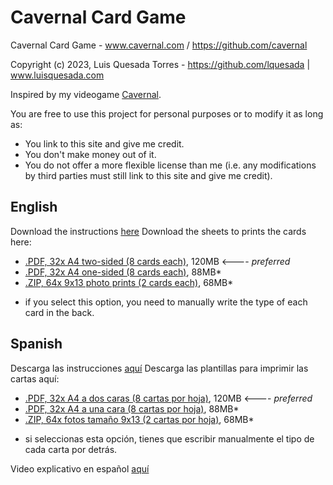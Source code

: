 # Cavernal Card Game
Cavernal Card Game - www.cavernal.com / https://github.com/cavernal

Copyright (c) 2023, Luis Quesada Torres - https://github.com/lquesada | www.luisquesada.com

Inspired by my videogame [Cavernal](https://cavernal.github.io/cavernal/).

You are free to use this project for personal purposes or to modify it as long as:
- You link to this site and give me credit.
- You don't make money out of it.
- You do not offer a more flexible license than me (i.e. any modifications by third parties must still link to this site and give me credit).

English
-------

Download the instructions [here](https://github.com/cavernal/cavernal-card-game/releases/download/cavernal1.0/Cavernal.instructions.pdf)
Download the sheets to prints the cards here:
- [.PDF, 32x A4 two-sided (8 cards each)](https://github.com/cavernal/cavernal-card-game/releases/download/cavernal1.0/printa4-two-sided.pdf), 120MB <---- *preferred*
- [.PDF, 32x A4 one-sided (8 cards each)](https://github.com/cavernal/cavernal-card-game/releases/download/cavernal1.0/printa4-one-sided.pdf), 88MB*
- [.ZIP, 64x 9x13 photo prints (2 cards each)](https://github.com/cavernal/cavernal-card-game/releases/download/cavernal1.0/printpairs9x13.zip), 68MB*

* if you select this option, you need to manually write the type of each card in the back.
  
Spanish
-------

Descarga las instrucciones [aquí](https://github.com/cavernal/cavernal-card-game/releases/download/cavernal1.0/Instrucciones.de.Cavernal.pdf)
Descarga las plantillas para imprimir las cartas aquí:
- [.PDF, 32x A4 a dos caras (8 cartas por hoja)](https://github.com/cavernal/cavernal-card-game/releases/download/cavernal1.0/printa4-two-sided.pdf), 120MB <---- *preferred*
- [.PDF, 32x A4 a una cara (8 cartas por hoja)](https://github.com/cavernal/cavernal-card-game/releases/download/cavernal1.0/printa4-one-sided.pdf), 88MB*
- [.ZIP, 64x fotos tamaño 9x13 (2 cartas por hoja)](https://github.com/cavernal/cavernal-card-game/releases/download/cavernal1.0/printpairs9x13.zip), 68MB*

* si seleccionas esta opción, tienes que escribir manualmente el tipo de cada carta por detrás.

Video explicativo en español [aquí]()
